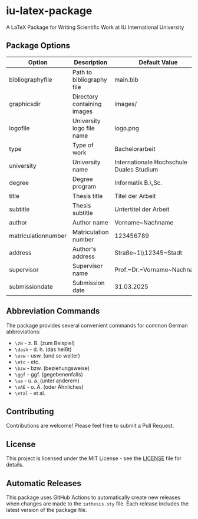 # iu-latex-package

A LaTeX Package for Writing Scientific Work at IU International University

## Package Options

| Option              | Description                 | Default Value                            |
| ------------------- | --------------------------- | ---------------------------------------- |
| bibliographyfile    | Path to bibliography file   | main.bib                                 |
| graphicsdir         | Directory containing images | images/                                  |
| logofile            | University logo file name   | logo.png                                 |
| type                | Type of work                | Bachelorarbeit                           |
| university          | University name             | Internationale Hochschule Duales Studium |
| degree              | Degree program              | Informatik B.\\,Sc.                      |
| title               | Thesis title                | Titel der Arbeit                         |
| subtitle            | Thesis subtitle             | Untertitel der Arbeit                    |
| author              | Author name                 | Vorname~Nachname                         |
| matriculationnumber | Matriculation number        | 123456789                                |
| address             | Author's address            | Straße~1\\\\12345~Stadt                  |
| supervisor          | Supervisor name             | Prof.~Dr.~Vorname~Nachname               |
| submissiondate      | Submission date             | 31.03.2025                               |

## Abbreviation Commands

The package provides several convenient commands for common German abbreviations:

- `\zB` - z. B. (zum Beispiel)
- `\dash` - d. h. (das heißt)
- `\usw` - usw. (und so weiter)
- `\etc` - etc.
- `\bzw` - bzw. (beziehungsweise)
- `\ggf` - ggf. (gegebenenfalls)
- `\ua` - u. a. (unter anderem)
- `\oAE` - o. Ä. (oder Ähnliches)
- `\etal` - et al.

## Contributing

Contributions are welcome! Please feel free to submit a Pull Request.

## License

This project is licensed under the MIT License - see the [LICENSE](LICENSE) file for details.

## Automatic Releases

This package uses GitHub Actions to automatically create new releases when changes are made to the `iuthesis.sty` file. Each release includes the latest version of the package file.
